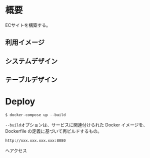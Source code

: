 # 概要
ECサイトを構築する。

## 利用イメージ

## システムデザイン

## テーブルデザイン

# Deploy

```
$ docker-compose up --build
```
`--build`オプションは、サービスに関連付けられた Docker イメージを、Dockerfile の定義に基づいて再ビルドするもの。

```
http://xxx.xxx.xxx.xxx:8080
```
へアクセス

# 